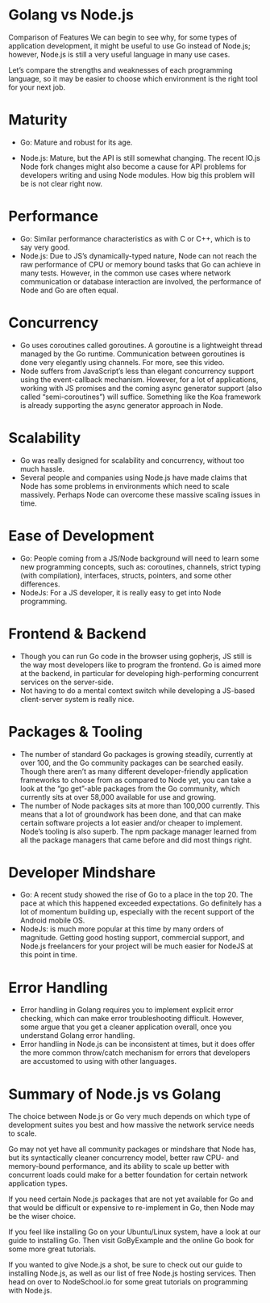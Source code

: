 Golang vs Node.js
=================

Comparison of Features
We can begin to see why, for some types of application development, it might be useful to use Go instead of Node.js; however, Node.js is still a very useful language in many use cases.

Let’s compare the strengths and weaknesses of each programming language, so it may be easier to choose which environment is the right tool for your next job.

Maturity	
========
* Go: Mature and robust for its age.

* Node.js: Mature, but the API is still somewhat changing. The recent IO.js Node fork changes might also become a cause for API problems for developers writing and using Node modules. How big this problem will be is not clear right now.

Performance
===========
* Go: Similar performance characteristics as with C or C++, which is to say very good.
* Node.js: Due to JS’s dynamically-typed nature, Node can not reach the raw performance of CPU or memory bound tasks that Go can achieve in many tests. However, in the common use cases where network communication or database interaction are involved, the performance of Node and Go are often equal.

Concurrency	
===========
* Go uses coroutines called goroutines. A goroutine is a lightweight thread managed by the Go runtime. Communication between goroutines is done very elegantly using channels. For more, see this video.	
* Node suffers from JavaScript’s less than elegant concurrency support using the event-callback mechanism. However, for a lot of applications, working with JS promises and the coming async generator support (also called “semi-coroutines”) will suffice. Something like the Koa framework is already supporting the async generator approach in Node.

Scalability
===========
* Go was really designed for scalability and concurrency, without too much hassle.	
* Several people and companies using Node.js have made claims that Node has some problems in environments which need to scale massively. Perhaps Node can overcome these massive scaling issues in time.

Ease of Development
===================
* Go: People coming from a JS/Node background will need to learn some new programming concepts, such as: coroutines, channels, strict typing (with compilation), interfaces, structs, pointers, and some other differences.	
* NodeJs: For a JS developer, it is really easy to get into Node programming.

Frontend & Backend
==================
* Though you can run Go code in the browser using gopherjs, JS still is the way most developers like to program the frontend. Go is aimed more at the backend, in particular for developing high-performing concurrent services on the server-side.	
* Not having to do a mental context switch while developing a JS-based client-server system is really nice.

Packages & Tooling
==================
* The number of standard Go packages is growing steadily, currently at over 100, and the Go community packages can be searched easily. Though there aren’t as many different developer-friendly application frameworks to choose from as compared to Node yet, you can take a look at the “go get”-able packages from the Go community, which currently sits at over 58,000 available for use and growing.
* The number of Node packages sits at more than 100,000 currently. This means that a lot of groundwork has been done, and that can make certain software projects a lot easier and/or cheaper to implement. Node’s tooling is also superb. The npm package manager learned from all the package managers that came before and did most things right.

Developer Mindshare
===================
* Go: A recent study showed the rise of Go to a place in the top 20. The pace at which this happened exceeded expectations. Go definitely has a lot of momentum building up, especially with the recent support of the Android mobile OS.	
* NodeJs: is much more popular at this time by many orders of magnitude. Getting good hosting support, commercial support, and Node.js freelancers for your project will be much easier for NodeJS at this point in time.

Error Handling
==============
* Error handling in Golang requires you to implement explicit error checking, which can make error troubleshooting difficult. However, some argue that you get a cleaner application overall, once you understand Golang error handling.	
* Error handling in Node.js can be inconsistent at times, but it does offer the more common throw/catch mechanism for errors that developers are accustomed to using with other languages.

Summary of Node.js vs Golang
============================
The choice between Node.js or Go very much depends on which type of development suites you best and how massive the network service needs to scale.

Go may not yet have all community packages or mindshare that Node has, but its syntactically cleaner concurrency model, better raw CPU- and memory-bound performance, and its ability to scale up better with concurrent loads could make for a better foundation for certain network application types.

If you need certain Node.js packages that are not yet available for Go and that would be difficult or expensive to re-implement in Go, then Node may be the wiser choice.

If you feel like installing Go on your Ubuntu/Linux system, have a look at our guide to installing Go. Then visit GoByExample and the online Go book for some more great tutorials.

If you wanted to give Node.js a shot, be sure to check out our guide to installing Node.js, as well as our list of free Node.js hosting services. Then head on over to NodeSchool.io for some great tutorials on programming with Node.js.
